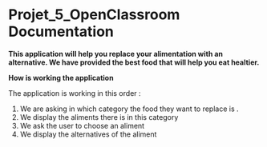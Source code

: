 # Projet_5_OpenClassroom Documentation

**This application will help you replace your alimentation with an alternative. We have provided the best food that will help you eat healtier.**


**How is working the application**

The application is working in this order :


1. We are asking in which category the food they want to replace is .
2. We display the aliments there is in this category
3. We ask the user to choose an aliment
4. We display the alternatives of the aliment




